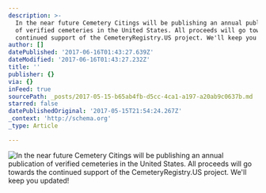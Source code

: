 ```yaml
---
description: >-
  In the near future Cemetery Citings will be publishing an annual publication
  of verified cemeteries in the United States. All proceeds will go towards the
  continued support of the CemeteryRegistry.US project. We'll keep you updated!
author: []
datePublished: '2017-06-16T01:43:27.639Z'
dateModified: '2017-06-16T01:43:27.232Z'
title: ''
publisher: {}
via: {}
inFeed: true
sourcePath: _posts/2017-05-15-b65ab4fb-d5cc-4ca1-a197-a20ab9c0637b.md
starred: false
datePublishedOriginal: '2017-05-15T21:54:24.267Z'
_context: 'http://schema.org'
_type: Article

---
```

![In the near future Cemetery Citings will be publishing an annual publication of verified cemeteries in the United States. All proceeds will go towards the continued support of the CemeteryRegistry.US project. We'll keep you updated!](https://the-grid-user-content.s3-us-west-2.amazonaws.com/4ed0703f-8649-4287-935f-95666e4d4470.jpg)
